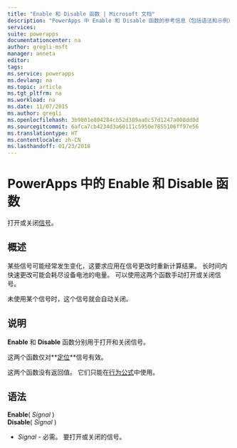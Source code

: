 ```yaml
---
title: "Enable 和 Disable 函数 | Microsoft 文档"
description: "PowerApps 中 Enable 和 Disable 函数的参考信息（包括语法和示例）"
services: 
suite: powerapps
documentationcenter: na
author: gregli-msft
manager: anneta
editor: 
tags: 
ms.service: powerapps
ms.devlang: na
ms.topic: article
ms.tgt_pltfrm: na
ms.workload: na
ms.date: 11/07/2015
ms.author: gregli
ms.openlocfilehash: 3b9801e804284cb52d389aa0c57d1247a008dd0d
ms.sourcegitcommit: 6afca7cb4234d3a60111c5950e7855106ff97e56
ms.translationtype: HT
ms.contentlocale: zh-CN
ms.lasthandoff: 01/23/2018
---
```

# <a name="enable-and-disable-functions-in-powerapps"></a>PowerApps 中的 Enable 和 Disable 函数
打开或关闭[信号](signals.md)。

## <a name="overview"></a>概述
某些信号可能经常发生变化，这要求应用在信号更改时重新计算结果。  长时间内快速更改可能会耗尽设备电池的电量。 可以使用这两个函数手动打开或关闭信号。

未使用某个信号时，这个信号就会自动关闭。

## <a name="description"></a>说明
**Enable** 和 **Disable** 函数分别用于打开和关闭信号。

这两个函数仅对**[定位](signals.md)**信号有效。

这两个函数没有返回值。 它们只能在[行为公式](../working-with-formulas-in-depth.md)中使用。

## <a name="syntax"></a>语法
**Enable**( *Signal* )<br>**Disable**( *Signal* )

* *Signal* - 必需。  要打开或关闭的信号。


